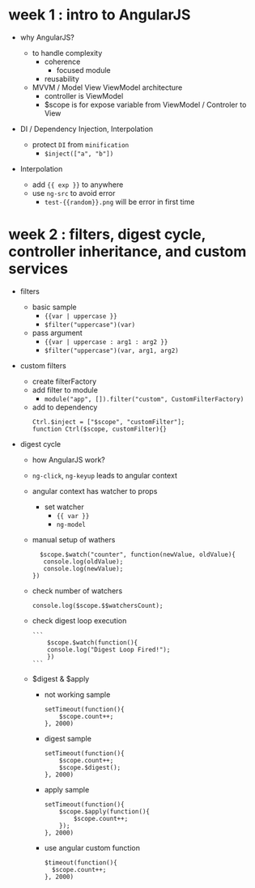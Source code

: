 # week 1 : intro to AngularJS

- why AngularJS?

  - to handle complexity
    - coherence
      - focused module
    - reusability
  - MVVM / Model View ViewModel architecture
    - controller is ViewModel
    - $scope is for expose variable from ViewModel / Controler to View

- DI / Dependency Injection, Interpolation
  - protect `DI` from `minification`
    - `$inject(["a", "b"])`
- Interpolation
  - add `{{ exp }}` to anywhere
  - use `ng-src` to avoid error
    - `test-{{random}}.png` will be error in first time

# week 2 : filters, digest cycle, controller inheritance, and custom services

- filters
  - basic sample
    - `{{var | uppercase }}`
    - `$filter("uppercase")(var)`
  - pass argument
    - `{{var | uppercase : arg1 : arg2 }}`
    - `$filter("uppercase")(var, arg1, arg2)`
- custom filters
  - create filterFactory
  - add filter to module
    - `module("app", []).filter("custom", CustomFilterFactory)`
  - add to dependency
    ```
    Ctrl.$inject = ["$scope", "customFilter"];
    function Ctrl($scope, customFilter){}
    ```
- digest cycle

  - how AngularJS work?
  - `ng-click`, `ng-keyup` leads to angular context
  - angular context has watcher to props
    - set watcher
      - `{{ var }}`
      - `ng-model`
  - manual setup of wathers

    ```
      $scope.$watch("counter", function(newValue, oldValue){
       console.log(oldValue);
       console.log(newValue);
    })
    ```

  - check number of watchers

    ```
    console.log($scope.$$watchersCount);
    ```

  - check digest loop execution

        ```
            $scope.$watch(function(){
            console.log("Digest Loop Fired!");
            })
        ```

  - $digest & $apply

    - not working sample
      ```
      setTimeout(function(){
          $scope.count++;
      }, 2000)
      ```
    - digest sample
      ```
      setTimeout(function(){
          $scope.count++;
          $scope.$digest();
      }, 2000)
      ```
    - apply sample

      ```
      setTimeout(function(){
          $scope.$apply(function(){
              $scope.count++;
          });
      }, 2000)
      ```

    - use angular custom function
      ```
      $timeout(function(){
        $scope.count++;
      }, 2000)
      ```
